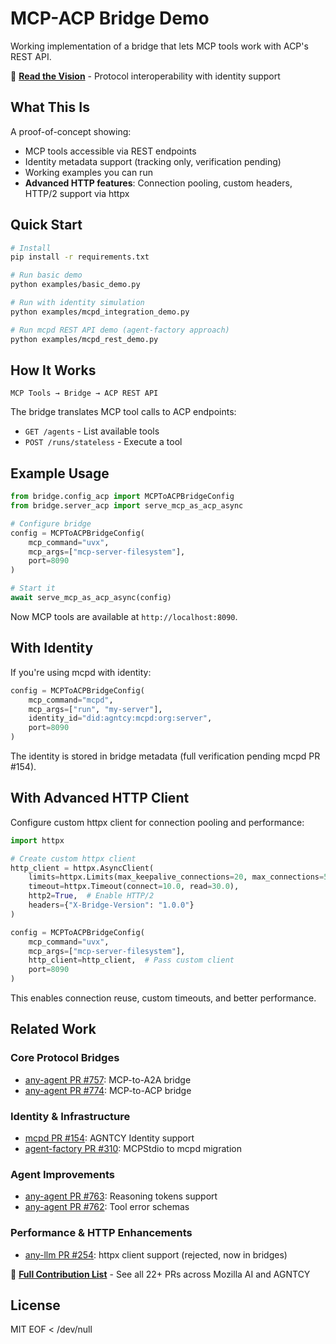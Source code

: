 # MCP-ACP Bridge Demo

Working implementation of a bridge that lets MCP tools work with ACP's REST API.

📖 **[Read the Vision](VISION.md)** - Protocol interoperability with identity support

## What This Is

A proof-of-concept showing:
- MCP tools accessible via REST endpoints
- Identity metadata support (tracking only, verification pending)  
- Working examples you can run
- **Advanced HTTP features**: Connection pooling, custom headers, HTTP/2 support via httpx

## Quick Start

```bash
# Install
pip install -r requirements.txt

# Run basic demo
python examples/basic_demo.py

# Run with identity simulation
python examples/mcpd_integration_demo.py

# Run mcpd REST API demo (agent-factory approach)
python examples/mcpd_rest_demo.py
```

## How It Works

```
MCP Tools → Bridge → ACP REST API
```

The bridge translates MCP tool calls to ACP endpoints:
- `GET /agents` - List available tools
- `POST /runs/stateless` - Execute a tool

## Example Usage

```python
from bridge.config_acp import MCPToACPBridgeConfig
from bridge.server_acp import serve_mcp_as_acp_async

# Configure bridge
config = MCPToACPBridgeConfig(
    mcp_command="uvx",
    mcp_args=["mcp-server-filesystem"],
    port=8090
)

# Start it
await serve_mcp_as_acp_async(config)
```

Now MCP tools are available at `http://localhost:8090`.

## With Identity

If you're using mcpd with identity:

```python
config = MCPToACPBridgeConfig(
    mcp_command="mcpd",
    mcp_args=["run", "my-server"],
    identity_id="did:agntcy:mcpd:org:server",
    port=8090
)
```

The identity is stored in bridge metadata (full verification pending mcpd PR #154).

## With Advanced HTTP Client

Configure custom httpx client for connection pooling and performance:

```python
import httpx

# Create custom httpx client
http_client = httpx.AsyncClient(
    limits=httpx.Limits(max_keepalive_connections=20, max_connections=50),
    timeout=httpx.Timeout(connect=10.0, read=30.0),
    http2=True,  # Enable HTTP/2
    headers={"X-Bridge-Version": "1.0.0"}
)

config = MCPToACPBridgeConfig(
    mcp_command="uvx",
    mcp_args=["mcp-server-filesystem"],
    http_client=http_client,  # Pass custom client
    port=8090
)
```

This enables connection reuse, custom timeouts, and better performance.

## Related Work

### Core Protocol Bridges
- [any-agent PR #757](https://github.com/mozilla-ai/any-agent/pull/757): MCP-to-A2A bridge
- [any-agent PR #774](https://github.com/mozilla-ai/any-agent/pull/774): MCP-to-ACP bridge  

### Identity & Infrastructure
- [mcpd PR #154](https://github.com/mozilla-ai/mcpd/pull/154): AGNTCY Identity support
- [agent-factory PR #310](https://github.com/mozilla-ai/agent-factory/pull/310): MCPStdio to mcpd migration

### Agent Improvements
- [any-agent PR #763](https://github.com/mozilla-ai/any-agent/pull/763): Reasoning tokens support
- [any-agent PR #762](https://github.com/mozilla-ai/any-agent/pull/762): Tool error schemas

### Performance & HTTP Enhancements
- [any-llm PR #254](https://github.com/mozilla-ai/any-llm/pull/254): httpx client support (rejected, now in bridges)

📖 **[Full Contribution List](CONTRIBUTIONS.md)** - See all 22+ PRs across Mozilla AI and AGNTCY

## License

MIT
EOF < /dev/null